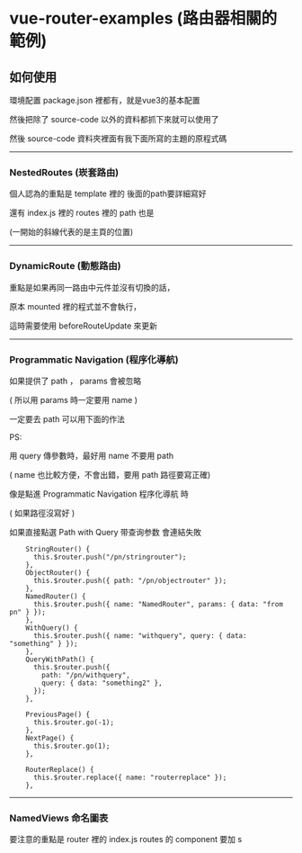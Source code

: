 # vue-router-examples (路由器相關的範例)
## 如何使用
環境配置 package.json 裡都有，就是vue3的基本配置

然後把除了 source-code 以外的資料都抓下來就可以使用了

然後 source-code 資料夾裡面有我下面所寫的主題的原程式碼

------

###  NestedRoutes (崁套路由)

個人認為的重點是 template 裡的 <router-link to="/path"> 後面的path要詳細寫好

還有 index.js 裡的 routes 裡的 path 也是

(一開始的斜線代表的是主頁的位置)

------

### DynamicRoute (動態路由)
  
重點是如果再同一路由中元件並沒有切換的話，
  
原本 mounted 裡的程式並不會執行，
  
這時需要使用 beforeRouteUpdate 來更新

------

### Programmatic Navigation (程序化導航)

如果提供了 path ， params 會被忽略

( 所以用 params 時一定要用 name )

一定要去 path 可以用下面的作法
  
PS:
  
用 query 傳參數時，最好用 name 不要用 path

( name 也比較方便，不會出錯，要用 path 路徑要寫正確)

像是點進 Programmatic Navigation 程序化導航 時

( 如果路徑沒寫好 )
  
如果直接點選 Path with Query 带查询参数 會連結失敗
```
    StringRouter() {
      this.$router.push("/pn/stringrouter");
    },
    ObjectRouter() {
      this.$router.push({ path: "/pn/objectrouter" });
    },
    NamedRouter() {
      this.$router.push({ name: "NamedRouter", params: { data: "from pn" } });
    },
    WithQuery() {
      this.$router.push({ name: "withquery", query: { data: "something" } });
    },
    QueryWithPath() {
      this.$router.push({
        path: "/pn/withquery",
        query: { data: "something2" },
      });
    },

    PreviousPage() {
      this.$router.go(-1);
    },
    NextPage() {
      this.$router.go(1);
    },

    RouterReplace() {
      this.$router.replace({ name: "routerreplace" });
    },
 ```
  ------
  
  ### NamedViews 命名圖表
  
  要注意的重點是 router 裡的 index.js routes 的 component 要加 s

  
